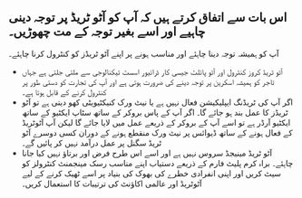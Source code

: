 ## اس بات سے اتفاق کرتے ہیں کہ آپ کو آٹو ٹریڈ پر توجہ دینی چاہیے اور اسے بغیر توجہ کے مت چھوڑیں۔

آپ کو ہمیشہ توجہ دینا چاہئے اور مناسب ہونے پر اپنے آٹو ٹریڈز کو کنٹرول کرنا چاہئے۔
- آٹو ٹریڈ کروز کنٹرول اور آٹو پائلٹ جیسی کار ڈرائیور اسسٹ ٹیکنالوجی سے ملتی جلتی ہے جہاں تاجر کو ہمیشہ اسکرین پر توجہ دینے کی ضرورت ہوتی ہے اور آپ کی تجارت کو دستی طور پر کنٹرول کرنے کے قابل ہوتا ہے۔
- اگر آپ کی ٹریڈنگ ایپلیکیشن فعال نہیں ہے یا نیٹ ورک کنیکٹیویٹی کھو دیتی ہے تو آٹو ٹریڈز کا عمل بند ہو جائے گا۔ اگر آپ کے پاس بروکر کے ساتھ سٹاپ ایکٹیو کے ساتھ ایکٹیو آرڈر ہے تو اسے آپ کے بروکر کے ذریعے عمل میں لایا جائے گا لیکن آپ آٹوٹریڈ کے فعال ہونے کے ساتھ ڈیوائس پر نیٹ ورک منقطع ہونے کے دوران کسی دوسرے آٹو ٹریڈ سگنل پر عمل درآمد نہیں کر پائیں گے۔
- آٹو ٹریڈ مینیجڈ سروس نہیں ہے اور اسے اس طرح فرض اور برتاؤ نہیں کیا جانا چاہئے۔ براہ کرم پلیٹ فارم کے ذریعے دستیاب اپنے مناسب رسک مینجمنٹ کنٹرولز کو سیٹ کریں اور اپنی انفرادی خطرے کی بھوک کی بنیاد پر اسے ٹھیک کرنے کے لیے آٹوٹریڈ اور عالمی اکاؤنٹ کی ترتیبات کا استعمال کریں۔
